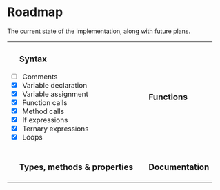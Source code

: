 # Roadmap

<style>
table {
    width: 100%;
}

h3 {
    padding-left: 20px;
}
</style>

The current state of the implementation, along with future plans.
<table>
<tr>
<td><div>

### Syntax
- [ ] Comments
- [x] Variable declaration
- [x] Variable assignment
- [x] Function calls
- [x] Method calls
- [x] If expressions
- [x] Ternary expressions
- [x] Loops

</div></td>
<td><div>

### Functions
 
</div></td> 
</tr>

<tr>
<td><div>

### Types, methods & properties

</div></td>

<td><div>

### Documentation

</div></td>
</tr>
</table>